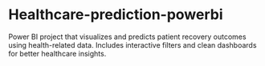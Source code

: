 # Healthcare-prediction-powerbi
Power BI project that visualizes and predicts patient recovery outcomes using health-related data. Includes interactive filters and clean dashboards for better healthcare insights.
